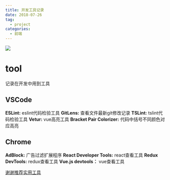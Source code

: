 ```yaml
---
title: 开发工具记录
date: 2018-07-26
tag: 
  - project
categories:
  - 前端
---
```

![](/imgs/project/theme/tool.jpg)

# tool
  记录在开发中用到工具
## VSCode
  **ESLint:** eslint代码检验工具
  **GitLens:** 查看文件最新git修改记录
  **TSLint:** tslint代码检验工具
  **Vetur:** vue高亮工具
  **Bracket Pair Colorizer:** 代码中括号不同颜色对应高亮
## Chrome
  **AdBlock:** 广告过滤扩展程序
  **React Developer Tools:** react查看工具
  **Redux DevTools:** redux查看工具
  **Vue.js devtools：** vue查看工具


[谢谢推荐实用工具](https://github.com/Iwouldliketobeapig/hexo-dt/edit/master/source/_posts/project/tool.md)